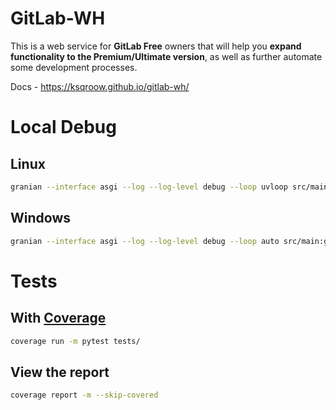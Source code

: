 # GitLab-WH
This is a web service for **GitLab Free** owners that will help you **expand functionality to the Premium/Ultimate version**, as well as further automate some development processes.

Docs - https://ksqroow.github.io/gitlab-wh/

# Local Debug
## Linux
```bash
granian --interface asgi --log --log-level debug --loop uvloop src/main:gitlab_wh.app
```

## Windows
```bash
granian --interface asgi --log --log-level debug --loop auto src/main:gitlab_wh.app
```

# Tests
## With [Coverage](https://coverage.readthedocs.io/en/7.3.2/index.html)
```bash
coverage run -m pytest tests/
```

## View the report
```bash
coverage report -m --skip-covered
```
